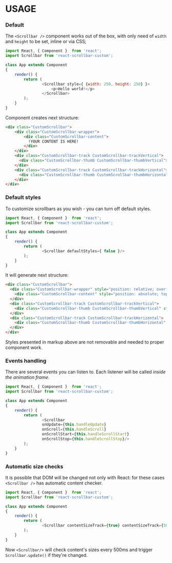 # USAGE

### Default
The `<Scrollbar />` component works out of the box, with only need of `width` and `height` to be set, inline or via CSS;
```javascript
import React, { Component }  from 'react';
import Scrollbar from 'react-scrollbar-custom';

class App extends Component
{
    render() {
        return (
                <Scrollbar style={ {width: 250, height: 250} }>
                    <p>Hello world!</p>
                </Scrollbar>
        );
    }
}
```
Component creates next structure:
```html
<div class="CustomScrollbar">
    <div class="CustomScrollbar-wrapper">
        <div class="CustomScrollbar-content">
          !YOUR CONTENT IS HERE!
        </div>
    </div>
    <div class="CustomScrollbar-track CustomScrollbar-trackVertical">
      <div class="CustomScrollbar-thumb CustomScrollbar-thumbVertical"></div>
    </div>
    <div class="CustomScrollbar-track CustomScrollbar-trackHorizontal">
      <div class="CustomScrollbar-thumb CustomScrollbar-thumbHorizontal"></div>
    </div>
</div>
```

### Default styles
To customize scrollbars as you wish - you can turn off default styles.
```javascript
import React, { Component }  from 'react';
import Scrollbar from 'react-scrollbar-custom';

class App extends Component
{
    render() {
        return (
                <Scrollbar defaultStyles={ false }/>
        );
    }
}
```
It will generate next structure:
```html
<div class="CustomScrollbar">
  <div class="CustomScrollbar-wrapper" style="position: relative; overflow: hidden;">
    <div class="CustomScrollbar-content" style="position: absolute; top: 0; bottom: 0; left: 0; right: 0; overflow: scroll; margin-right: -{browsersScrollbarsWidth}; margin-bottom: -{browsersScrollbarsWidth};"></div>
  </div>
  <div class="CustomScrollbar-track CustomScrollbar-trackVertical">
    <div class="CustomScrollbar-thumb CustomScrollbar-thumbVertical" style="transform: translateY({offset}px); height: {height}px;"></div>
  </div>
  <div class="CustomScrollbar-track CustomScrollbar-trackHorizontal">
    <div class="CustomScrollbar-thumb CustomScrollbar-thumbHorizontal" style="transform: translateX({offset}px); width: {width}px;"></div>
  </div>
</div>
```
Styles presented in markup above are not removable and needed to proper component work. 

### Events handling
There are several events you can listen to. Each listener will be called _inside the animation frame_.
```javascript
import React, { Component }  from 'react';
import Scrollbar from 'react-scrollbar-custom';

class App extends Component
{
    render() {
        return (
                <Scrollbar 
                onUpdate={this.handleUpdate}
                onScroll={this.handleScroll}
                onScrollStart={this.handleScrollStart}
                onScrollStop={this.handleScrollStop}/>
        );
    }
}
```

### Automatic size checks
It is possible that DOM will be changed not only with React: for these cases `<Scrollbar />` has automatic content checker.
```javascript
import React, { Component }  from 'react';
import Scrollbar from 'react-scrollbar-custom';

class App extends Component
{
    render() {
        return (
                <Scrollbar contentSizeTrack={true} contentSizeTrack={500}/>
        );
    }
}
```
Now `<Scrollbar/>` will check content's sizes every 500ms and trigger `Scrollbar.update()` if they're changed.